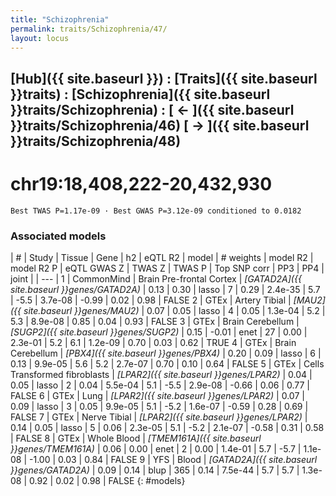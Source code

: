 ```yaml
---
title: "Schizophrenia"
permalink: traits/Schizophrenia/47/ 
layout: locus
---
```


## [Hub]({{ site.baseurl }}) : [Traits]({{ site.baseurl }}traits) : [Schizophrenia]({{ site.baseurl }}traits/Schizophrenia) :  [ ← ]({{ site.baseurl }}traits/Schizophrenia/46)  [ → ]({{ site.baseurl }}traits/Schizophrenia/48)

# chr19:18,408,222-20,432,930

`Best TWAS P=1.17e-09 · Best GWAS P=3.12e-09 conditioned to 0.0182`

<script>
Plotly.d3.csv("../47.cond.csv", function(data){ processData(data) } );
</script><div id="graph"></div>

### Associated models

| # | Study | Tissue | Gene | h2 | eQTL R2 | model | # weights | model R2 | model R2 P | eQTL GWAS Z | TWAS Z | TWAS P | Top SNP corr | PP3 | PP4 | joint |
| --- |
1 | CommonMind | Brain Pre-frontal Cortex | *[GATAD2A]({{ site.baseurl }}genes/GATAD2A)* | 0.13 |  0.30 | lasso |   7 | 0.29 | 2.4e-35 | 5.7 | -5.5 | 3.7e-08 | -0.99 | 0.02 | 0.98 | FALSE
2 | GTEx | Artery Tibial | *[MAU2]({{ site.baseurl }}genes/MAU2)* | 0.07 |  0.05 | lasso |   4 | 0.05 | 1.3e-04 | 5.2 |  5.3 | 8.9e-08 |  0.85 | 0.04 | 0.93 | FALSE
3 | GTEx | Brain Cerebellum | *[SUGP2]({{ site.baseurl }}genes/SUGP2)* | 0.15 | -0.01 | enet |  27 | 0.00 | 2.3e-01 | 5.2 |  6.1 | 1.2e-09 |  0.70 | 0.03 | 0.62 |  TRUE
4 | GTEx | Brain Cerebellum | *[PBX4]({{ site.baseurl }}genes/PBX4)* | 0.20 |  0.09 | lasso |   6 | 0.13 | 9.9e-05 | 5.6 |  5.2 | 2.7e-07 |  0.70 | 0.10 | 0.64 | FALSE
5 | GTEx | Cells Transformed fibroblasts | *[LPAR2]({{ site.baseurl }}genes/LPAR2)* | 0.04 |  0.05 | lasso |   2 | 0.04 | 5.5e-04 | 5.1 | -5.5 | 2.9e-08 | -0.66 | 0.06 | 0.77 | FALSE
6 | GTEx | Lung | *[LPAR2]({{ site.baseurl }}genes/LPAR2)* | 0.07 |  0.09 | lasso |   3 | 0.05 | 9.9e-05 | 5.1 | -5.2 | 1.6e-07 | -0.59 | 0.28 | 0.69 | FALSE
7 | GTEx | Nerve Tibial | *[LPAR2]({{ site.baseurl }}genes/LPAR2)* | 0.14 |  0.05 | lasso |   5 | 0.06 | 2.3e-05 | 5.1 | -5.2 | 2.1e-07 | -0.58 | 0.31 | 0.58 | FALSE
8 | GTEx | Whole Blood | *[TMEM161A]({{ site.baseurl }}genes/TMEM161A)* | 0.06 |  0.00 | enet |   2 | 0.00 | 1.4e-01 | 5.7 | -5.7 | 1.1e-08 | -1.00 | 0.03 | 0.84 | FALSE
9 | YFS | Blood | *[GATAD2A]({{ site.baseurl }}genes/GATAD2A)* | 0.09 |  0.14 | blup | 365 | 0.14 | 7.5e-44 | 5.7 |  5.7 | 1.3e-08 |  0.92 | 0.02 | 0.98 | FALSE
{: #models}

